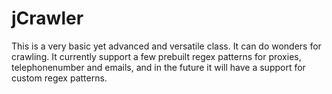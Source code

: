 # jCrawler
This is a very basic yet advanced and versatile class. It can do wonders for crawling. It currently support a few prebuilt regex patterns for proxies, telephonenumber and emails, and in the future it will have a support for custom regex patterns.
